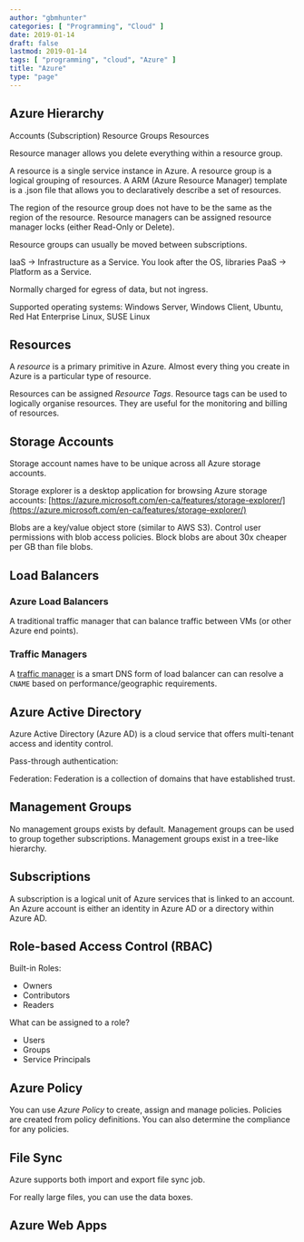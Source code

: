 ```yaml
---
author: "gbmhunter"
categories: [ "Programming", "Cloud" ]
date: 2019-01-14
draft: false
lastmod: 2019-01-14
tags: [ "programming", "cloud", "Azure" ]
title: "Azure"
type: "page"
---
```









## Azure Hierarchy
Accounts (Subscription)
Resource Groups
Resources

Resource manager allows you delete everything within a resource group.

A resource is a single service instance in Azure. A resource group is a logical grouping of resources. A ARM (Azure Resource Manager) template is a .json file that allows you to declaratively describe a set of resources.

The region of the resource group does not have to be the same as the region of the resource. Resource managers can be assigned resource manager locks (either Read-Only or Delete).

Resource groups can usually be moved between subscriptions.

IaaS -> Infrastructure as a Service. You look after the OS, libraries
PaaS -> Platform as a Service.

Normally charged for egress of data, but not ingress.

Supported operating systems: Windows Server, Windows Client, Ubuntu, Red Hat Enterprise Linux, SUSE Linux

## Resources

A _resource_ is a primary primitive in Azure. Almost every thing you create in Azure is a particular type of resource.

Resources can be assigned _Resource Tags_. Resource tags can be used to logically organise resources. They are useful for the monitoring and billing of resources.

## Storage Accounts

Storage account names have to be unique across all Azure storage accounts.

Storage explorer is a desktop application for browsing Azure storage accounts: [https://azure.microsoft.com/en-ca/features/storage-explorer/](https://azure.microsoft.com/en-ca/features/storage-explorer/)

Blobs are a key/value object store (similar to AWS S3). Control user permissions with blob access policies. Block blobs are about 30x cheaper per GB than file blobs.

## Load Balancers

### Azure Load Balancers

A traditional traffic manager that can balance traffic between VMs (or other Azure end points).

### Traffic Managers

A [traffic manager](https://azure.microsoft.com/en-ca/services/traffic-manager/) is a smart DNS form of load balancer can can resolve a `CNAME` based on performance/geographic requirements.

## Azure Active Directory

Azure Active Directory (Azure AD) is a cloud service that offers multi-tenant access and identity control.

Pass-through authentication: 

Federation: Federation is a collection of domains that have established trust.

## Management Groups

No management groups exists by default. Management groups can be used to group together subscriptions. Management groups exist in a tree-like hierarchy. 

## Subscriptions

A subscription is a logical unit of Azure services that is linked to an account. An Azure account is either an identity in Azure AD or a directory within Azure AD.

## Role-based Access Control (RBAC)

Built-in Roles:

* Owners
* Contributors
* Readers

What can be assigned to a role?

* Users
* Groups
* Service Principals

## Azure Policy

You can use _Azure Policy_ to create, assign and manage policies. Policies are created from policy definitions. You can also determine the compliance for any policies.

## File Sync

Azure supports both import and export file sync job.

For really large files, you can use the data boxes.

## Azure Web Apps


